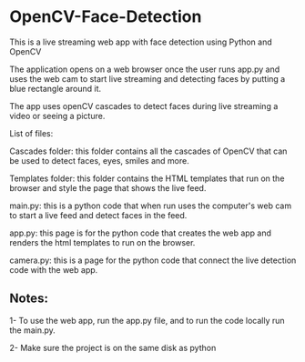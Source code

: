 # OpenCV-Face-Detection
 
This is a live streaming web app with face detection using Python and OpenCV

The application opens on a web browser once the user runs app.py and uses the web cam to start live streaming and detecting faces by putting a blue rectangle around it.

The app uses openCV cascades to detect faces during live streaming a video or seeing a picture.

List of files:

Cascades folder: this folder contains all the cascades of OpenCV that can be used to detect faces, eyes, smiles and more.

Templates folder: this folder contains the HTML templates that run on the browser and style the page that shows the live feed.

main.py: this is a python code that when run uses the computer's web cam to start a live feed and detect faces in the feed.

app.py: this page is for the python code that creates the web app and renders the html templates to run on the browser.

camera.py: this is a page for the python code that connect the live detection code with the web app.

## Notes:

1- To use the web app, run the app.py file, and to run the code locally run the main.py.

2- Make sure the project is on the same disk as python